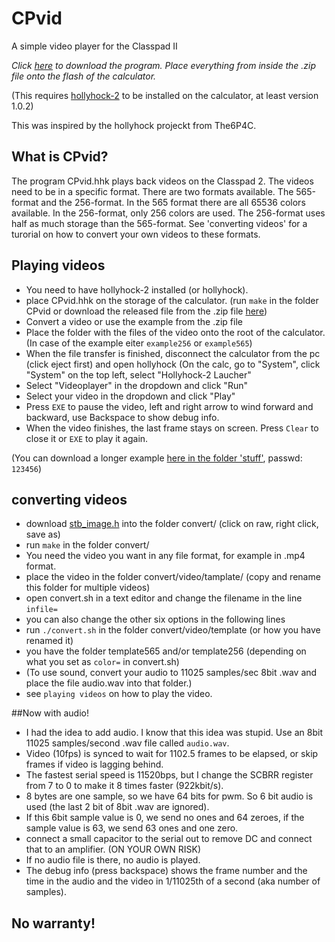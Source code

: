 # CPvid
A simple video player for the Classpad II 

_Click [here](https://github.com/SnailMath/CPvid/releases) to download the program. Place everything from inside the .zip file onto the flash of the calculator._


(This requires [hollyhock-2](https://github.com/SnailMath/hollyhock-2) to be installed on the calculator, at least version 1.0.2)

This was inspired by the hollyhock projeckt from The6P4C.

## What is CPvid?
The program CPvid.hhk plays back videos on the Classpad 2. The videos need to be in a specific format.
There are two formats available. The 565-format and the 256-format. In the 565 format there are all 65536 colors available. In the 256-format, only 256 colors are used. The 256-format uses half as much storage than the 565-format.
See 'converting videos' for a turorial on how to convert your own videos to these formats.

## Playing videos
- You need to have hollyhock-2 installed (or hollyhock).
- place CPvid.hhk on the storage of the calculator. (run `make` in the folder CPvid or download the released file from the .zip file [here](https://github.com/SnailMath/CPvid/releases))
- Convert a video or use the example from the .zip file
- Place the folder with the files of the video onto the root of the calculator. (In case of the example eiter `example256` or `example565`)
- When the file transfer is finished, disconnect the calculator from the pc (click eject first) and open hollyhock 
(On the calc, go to "System", click "System" on the top left, select "Hollyhock-2 Laucher"
- Select "Videoplayer" in the dropdown and click "Run"
- Select your video in the dropdown and click "Play"
- Press `EXE` to pause the video, left and right arrow to wind forward and backward, use Backspace to show debug info.
- When the video finishes, the last frame stays on screen. Press `Clear` to close it or `EXE` to play it again.

(You can download a longer example [here in the folder 'stuff'](https://drive.google.com/drive/u/0/folders/1T42uvVZ3Ps-bAghsFQeWIDF85kpocLed), passwd: `123456`)

## converting videos
- download [stb_image.h](https://github.com/nothings/stb/blob/master/stb_image.h) into the folder convert/ (click on raw, right click, save as)
- run `make` in the folder convert/ 
- You need the video you want in any file format, for example in .mp4 format.
- place the video in the folder convert/video/tamplate/ (copy and rename this folder for multiple videos)
- open convert.sh in a text editor and change the filename in the line `infile=`
- you can also change the other six options in the following lines
- run `./convert.sh` in the folder convert/video/template (or how you have renamed it)
- you have the folder template565 and/or template256 (depending on what you set as `color=` in convert.sh) 
- (To use sound, convert your audio to 11025 samples/sec 8bit .wav and place the file audio.wav into that folder.)
- see `playing videos` on how to play the video.

##Now with audio!
- I had the idea to add audio. I know that this idea was stupid. Use an 8bit 11025 samples/second .wav file called `audio.wav`. 
- Video (10fps) is synced to wait for 1102.5 frames to be elapsed, or skip frames if video is lagging behind.
- The fastest serial speed is 11520bps, but I change the SCBRR register from 7 to 0 to make it 8 times faster (922kbit/s).
- 8 bytes are one sample, so we have 64 bits for pwm. So 6 bit audio is used (the last 2 bit of 8bit .wav are ignored).
- If this 6bit sample value is 0, we send no ones and 64 zeroes, if the sample value is 63, we send 63 ones and one zero.
- connect a small capacitor to the serial out to remove DC and connect that to an amplifier. (ON YOUR OWN RISK)
- If no audio file is there, no audio is played.
- The debug info (press backspace) shows the frame number and the time in the audio and the video in 1/11025th of a second (aka number of samples).

## No warranty!
